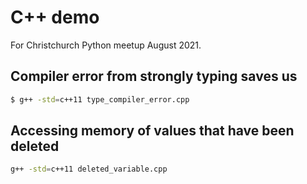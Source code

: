 # C++ demo
For Christchurch Python meetup August 2021.

## Compiler error from strongly typing saves us

```bash
$ g++ -std=c++11 type_compiler_error.cpp
```

## Accessing memory of values that have been deleted

```bash
g++ -std=c++11 deleted_variable.cpp
```
